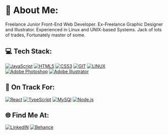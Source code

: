 
# 💫 About Me:
Freelance Junior Front-End Web Developer. Ex-Freelance Graphic Designer and Illustrator. Experienced in Linux and UNIX-based Systems.
Jack of lots of trades, Fortunately master of some.


## 💻 Tech Stack:
[![JavaScript](https://img.shields.io/badge/javascript-%23323330.svg?style=for-the-badge&logo=javascript&logoColor=%23F7DF1E)](#) [![HTML5](https://img.shields.io/badge/html5-%23E34F26.svg?style=for-the-badge&logo=html5&logoColor=white)](#) [![CSS3](https://img.shields.io/badge/css3-%231572B6.svg?style=for-the-badge&logo=css3&logoColor=white)](#) [![GIT](https://img.shields.io/badge/Git-fc6d26?style=for-the-badge&logo=git&logoColor=white)](#) [![LINUX](https://img.shields.io/badge/Linux-FCC624?style=for-the-badge&logo=linux&logoColor=black)](#) <br>
[![Adobe Photoshop](https://img.shields.io/badge/adobe%20photoshop-%2331A8FF.svg?style=for-the-badge&logo=adobe%20photoshop&logoColor=white)](#) [![Adobe Illustrator](https://img.shields.io/badge/adobe%20illustrator-%23FF9A00.svg?style=for-the-badge&logo=adobe%20illustrator&logoColor=white)](#)

## 📖 On Track For:
[![React](https://img.shields.io/badge/react-%2320232a.svg?style=for-the-badge&logo=react&logoColor=%2361DAFB)](#) [![TypeScript](https://img.shields.io/badge/typescript-3178C6.svg?style=for-the-badge&logo=typescript&logoColor=white)](#) [![MySQl](https://img.shields.io/badge/MySql-4479A1?style=for-the-badge&logo=mysql&logoColor=white)](#) [![Node.js](https://img.shields.io/badge/Node%20js-292929?style=for-the-badge&logo=node.js&logoColor=#83be08)](#)

## 🌐 Find Me At:
[![LinkedIN](https://img.shields.io/badge/Linkedin-0A66C2?logo=linkedin&logoColor=white)](https://www.linkedin.com/in/georgeezzatt/) [![Behance](https://img.shields.io/badge/Behance-1769ff?logo=behance&logoColor=white)](https://behance.net/99gek) 



